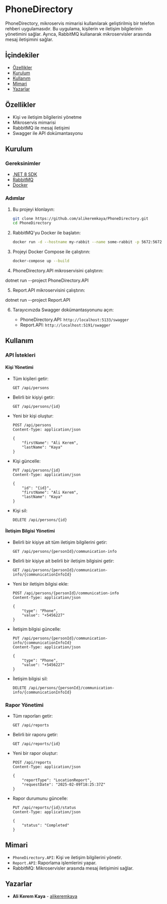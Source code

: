 # PhoneDirectory

PhoneDirectory, mikroservis mimarisi kullanılarak geliştirilmiş bir telefon rehberi uygulamasıdır. Bu uygulama, kişilerin ve iletişim bilgilerinin yönetimini sağlar. Ayrıca, RabbitMQ kullanarak mikroservisler arasında mesaj iletişimini sağlar.

## İçindekiler

- [Özellikler](#özellikler)
- [Kurulum](#kurulum)
- [Kullanım](#kullanım)
- [Mimari](#mimari)
- [Yazarlar](#yazarlar)

## Özellikler

- Kişi ve iletişim bilgilerini yönetme
- Mikroservis mimarisi
- RabbitMQ ile mesaj iletişimi
- Swagger ile API dokümantasyonu

## Kurulum

### Gereksinimler

- [.NET 8 SDK](https://dotnet.microsoft.com/download/dotnet/8.0)
- [RabbitMQ](https://www.rabbitmq.com/download.html)
- [Docker](https://www.docker.com/get-started)

### Adımlar

1. Bu projeyi klonlayın:

    ```bash
    git clone https://github.com/alikeremkaya/PhoneDirectory.git
    cd PhoneDirectory
    ```

2. RabbitMQ'yu Docker ile başlatın:

    ```bash
    docker run -d --hostname my-rabbit --name some-rabbit -p 5672:5672 -p 15672:15672 rabbitmq:3-management
    ```

3. Projeyi Docker Compose ile çalıştırın:

    ```bash
    docker-compose up --build
    ```
4. PhoneDirectory.API mikroservisini çalıştırın:

dotnet run --project PhoneDirectory.API

5. Report.API mikroservisini çalıştırın:

dotnet run --project Report.API

6. Tarayıcınızda Swagger dokümantasyonunu açın:

    - PhoneDirectory.API: `http://localhost:5133/swagger`
    - Report.API: `http://localhost:5191/swagger`

## Kullanım

### API İstekleri

#### Kişi Yönetimi

- Tüm kişileri getir:
    ```http
    GET /api/persons
    ```

- Belirli bir kişiyi getir:
    ```http
    GET /api/persons/{id}
    ```

- Yeni bir kişi oluştur:
    ```http
    POST /api/persons
    Content-Type: application/json

    {
        "firstName": "Ali Kerem",
        "lastName": "Kaya"
    }
    ```

- Kişi güncelle:
    ```http
    PUT /api/persons/{id}
    Content-Type: application/json

    {
        "id": "{id}",
        "firstName": "Ali Kerem",
        "lastName": "Kaya"
    }
    ```

- Kişi sil:
    ```http
    DELETE /api/persons/{id}
    ```

#### İletişim Bilgisi Yönetimi

- Belirli bir kişiye ait tüm iletişim bilgilerini getir:
    ```http
    GET /api/persons/{personId}/communication-info
    ```

- Belirli bir kişiye ait belirli bir iletişim bilgisini getir:
    ```http
    GET /api/persons/{personId}/communication-info/{communicationInfoId}
    ```

- Yeni bir iletişim bilgisi ekle:
    ```http
    POST /api/persons/{personId}/communication-info
    Content-Type: application/json

    {
        "type": "Phone",
        "value": "+5456227"
    }
    ```

- İletişim bilgisi güncelle:
    ```http
    PUT /api/persons/{personId}/communication-info/{communicationInfoId}
    Content-Type: application/json

    {
        "type": "Phone",
        "value": "+5456227"
    }
    ```

- İletişim bilgisi sil:
    ```http
    DELETE /api/persons/{personId}/communication-info/{communicationInfoId}
    ```

### Rapor Yönetimi

- Tüm raporları getir:
    ```http
    GET /api/reports
    ```

- Belirli bir raporu getir:
    ```http
    GET /api/reports/{id}
    ```

- Yeni bir rapor oluştur:
    ```http
    POST /api/reports
    Content-Type: application/json

    {
        "reportType": "LocationReport",
        "requestDate": "2025-02-09T18:25:37Z"
    }
    ```

- Rapor durumunu güncelle:
    ```http
    PUT /api/reports/{id}/status
    Content-Type: application/json

    {
        "status": "Completed"
    }
    ```



## Mimari

- `PhoneDirectory.API`: Kişi ve iletişim bilgilerini yönetir.
- `Report.API`: Raporlama işlemlerini yapar.
- RabbitMQ: Mikroservisler arasında mesaj iletişimini sağlar.

## Yazarlar

- **Ali Kerem Kaya** - [alikeremkaya](https://github.com/alikeremkaya)
